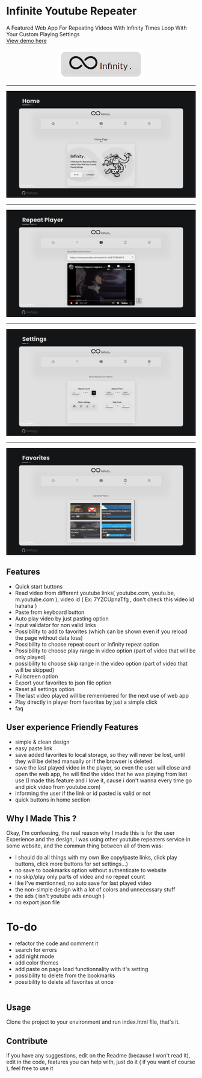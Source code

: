 # Infinite Youtube Repeater
A Featured Web App For Repeating Videos With Infinity Times Loop With Your Custom Playing Settings 
<br>
<a href="">View demo here</a>
<div>
<p align="center">
<img src="screenshots/logo.png" alt="logo"/>
</p>
</div>
<hr>
<img src="screenshots/home.png" alt="home page" />
<hr>
<img src="screenshots/main_repeat.png" alt="repeat video page" />
<hr>
<img src="screenshots/settings.png" alt="setings page" />
<hr>
<img src="screenshots/favorites.png" alt="favorites page" />

## Features
 - Quick start buttons
 - Read video from different youtube links( youtube.com, youtu.be, m.youtube.com ), video id ( Ex: 7YZCUpnaTfg , don't check this video id hahaha )
 - Paste from keyboard button
 - Auto play video by just pasting option
 - Input validator for non valid links
 - Possibility to add to favorites (which can be shown even if you reload the page without data loss)
 - Possibility to choose repeat count or infinity repeat option
 - Possibility to choose play range in video option (part of video that will be only played)
 - possibility to choose skip range in the video option (part of video that will be skipped)
 - Fullscreen option
 - Export your favorites to json file option
 - Reset all settings option
 - The last video played will be remembered for the next use of web app 
 - Play directly in player from favorites by just a simple click
 - faq
 <r><br>
 
## User experience Friendly Features
- simple & clean design
- easy paste link
- save added favorites to local storage, so they will never be lost, until they will be delted manually or if the browser is deleted.
- save the last played video in the player, so even the user will close and open the web app, he will find the video that he was playing from last use (I made this feature and i love it, cause i don't wanna every time go and pick video from youtube.com)
- informing the user if the link or id pasted is valid or not
- quick buttons in home section
<r><br>

## Why I Made This ?
Okay, I'm confeesing, the real reason why I made this is for the user Experience and the design, I was using other youtube repeaters service in some website, and the commun thing between all of them was:
- I should do all things with my own like copy/paste links, click play buttons, click more buttons for set settings...)
- no save to bookmarks option without authenticate to website
- no skip/play only parts of video and no repeat count
- like I've mentionned, no auto save for last played video
- the non-simple design with a lot of colors and unnecessary stuff
- the ads ( isn't youtube ads enough )
- no export json file
<r><br>
# To-do
 - refactor the code and comment it
 - search for errors
 - add night mode
 - add color themes
 - add paste on page load functionnality with it's setting
 - possibility to delete from the bookmarks
 - possibility to delete all favorites at once
 <br><br>
 
## Usage

Clone the project to your environment and run index.html file, that's it.
## Contribute
if you have any suggestions, edit on the Readme (because I won't read it), edit in the code, features you can help with, just do it ( if you want of course ), feel free to use it
